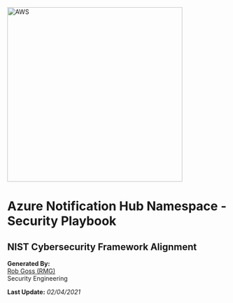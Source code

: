 <img src="https://upload.wikimedia.org/wikipedia/commons/a/a8/Microsoft_Azure_Logo.svg" alt="AWS" width="400"/>

# Azure Notification Hub Namespace - Security Playbook <!-- omit in toc -->

## NIST Cybersecurity Framework Alignment <!-- omit in toc -->

**Generated By:**  
[Rob Goss (RMG)](https://cgweb3/profile/RMG)
<br>
Security Engineering

**Last Update:** *02/04/2021*

